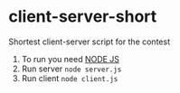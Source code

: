 # client-server-short

Shortest client-server script for the contest

1. To run you need [NODE JS](https://nodejs.org)
2. Run server `node server.js`
3. Run client `node client.js`
